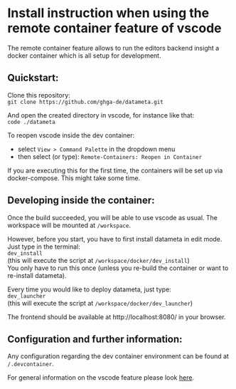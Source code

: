 # Install instruction when using the remote container feature of vscode

The remote container feature allows to run the editors backend insight a docker container which is all setup for development.  

## Quickstart:
Clone this repository:  
`git clone https://github.com/ghga-de/datameta.git`

And open the created directory in vscode, for instance like that:  
`code ./datameta`

To reopen vscode inside the dev container:
- select `View > Command Palette` in the dropdown menu 
- then select (or type): `Remote-Containers: Reopen in Container`

If you are executing this for the first time, the containers will be set up via docker-compose. This might take some time.

## Developing inside the container:
Once the build succeeded, you will be able to use vscode as usual.
The workspace will be mounted at `/workspace`.

However, before you start, you have to first install datameta in edit mode. Just type in the terminal:  
`dev_install`  
(this will execute the script at `/workspace/docker/dev_install`)  
You only have to run this once (unless you re-build the container or want to re-install datameta).

Every time you would like to deploy datameta, just type:  
`dev_launcher`   
(this will execute the script at `/workspace/docker/dev_launcher`)  

The frontend should be available at http://localhost:8080/ in your browser.

## Configuration and further information:
Any configuration regarding the dev container environment can be found at `/.devcontainer`.

For general information on the vscode feature please look [here](https://code.visualstudio.com/docs/remote/create-dev-container).
